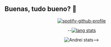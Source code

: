 ## Buenas, tudo bueno? 👋

<!--
**andreicuruja/andreicuruja** is a ✨ _special_ ✨ repository because its `README.md` (this file) appears on your GitHub profile.

Here are some ideas to get you started:

- 🔭 I’m currently working on ...
- 🌱 I’m currently learning ...
- 👯 I’m looking to collaborate on ...
- 🤔 I’m looking for help with ...
- 💬 Ask me about ...
- 📫 How to reach me: ...
- 😄 Pronouns: ...
- ⚡ Fun fact: ...
-->
<div align="center">
  
[![spotify-github-profile](https://spotify-github-profile.kittinanx.com/api/view?uid=curujatranzante&cover_image=true&theme=natemoo-re&show_offline=false&background_color=000000&interchange=true&bar_color=1ed760&bar_color_cover=false)](https://spotify-github-profile.kittinanx.com/api/view?uid=curujatranzante&redirect=true)
  
--[![lang stats](https://github-readme-stats.vercel.app/api/top-langs/?username=andreicuruja&show_icons=true&theme=github_dark)](https://github.com/anuraghazra/github-readme-stats)
  
![Andrei stats](https://github-readme-stats.vercel.app/api?username=andreicuruja&show_icons=true&theme=github_dark)-->

  
</div>



